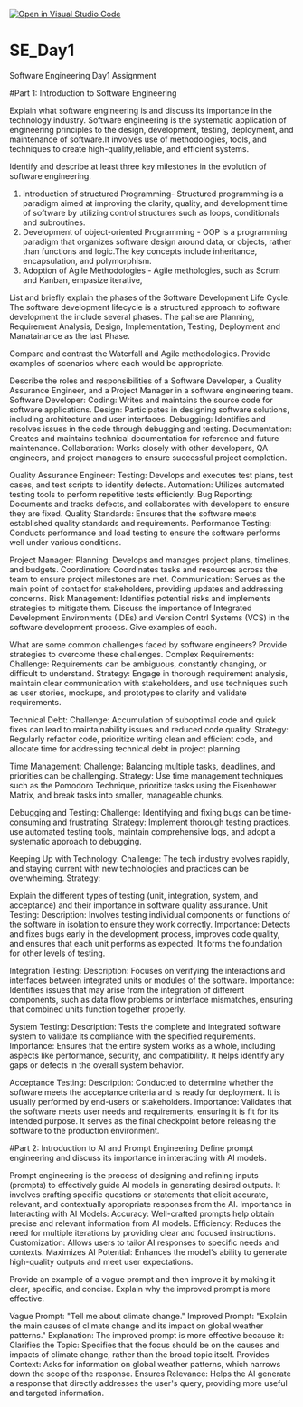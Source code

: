 [![Open in Visual Studio Code](https://classroom.github.com/assets/open-in-vscode-2e0aaae1b6195c2367325f4f02e2d04e9abb55f0b24a779b69b11b9e10269abc.svg)](https://classroom.github.com/online_ide?assignment_repo_id=18363829&assignment_repo_type=AssignmentRepo)
# SE_Day1
Software Engineering Day1 Assignment

#Part 1: Introduction to Software Engineering

Explain what software engineering is and discuss its importance in the technology industry.
Software engineering is the systematic application of engineering principles to the design, development, testing, deployment, and maintenance of software.It involves use of methodologies, tools, and techniques to create high-quality,reliable, and efficient systems.

Identify and describe at least three key milestones in the evolution of software engineering.
1. Introduction of structured Programming- Structured programming is a paradigm aimed at improving the clarity, quality, and development time of software by utilizing control structures such as loops, conditionals and subroutines.
2. Development of object-oriented Programming - OOP is a programming paradigm that organizes software design around data, or objects, rather than functions and logic.The key concepts include inheritance, encapsulation, and polymorphism.
3. Adoption of Agile Methodologies - Agile methologies, such as Scrum and Kanban, empasize iterative,


List and briefly explain the phases of the Software Development Life Cycle.
The software development lifecycle is a structured approach to software development the include several phases.
The pahse are Planning, Requirement Analysis, Design, Implementation, Testing, Deployment and Manatainance as the last Phase.

Compare and contrast the Waterfall and Agile methodologies. Provide examples of scenarios where each would be appropriate.


Describe the roles and responsibilities of a Software Developer, a Quality Assurance Engineer, and a Project Manager in a software engineering team.
Software Developer:
Coding: Writes and maintains the source code for software applications.
Design: Participates in designing software solutions, including architecture and user interfaces.
Debugging: Identifies and resolves issues in the code through debugging and testing.
Documentation: Creates and maintains technical documentation for reference and future maintenance.
Collaboration: Works closely with other developers, QA engineers, and project managers to ensure successful project completion.

Quality Assurance Engineer:
Testing: Develops and executes test plans, test cases, and test scripts to identify defects.
Automation: Utilizes automated testing tools to perform repetitive tests efficiently.
Bug Reporting: Documents and tracks defects, and collaborates with developers to ensure they are fixed.
Quality Standards: Ensures that the software meets established quality standards and requirements.
Performance Testing: Conducts performance and load testing to ensure the software performs well under various conditions.

Project Manager:
Planning: Develops and manages project plans, timelines, and budgets.
Coordination: Coordinates tasks and resources across the team to ensure project milestones are met.
Communication: Serves as the main point of contact for stakeholders, providing updates and addressing concerns.
Risk Management: Identifies potential risks and implements strategies to mitigate them.
Discuss the importance of Integrated Development Environments (IDEs) and Version Contrl Systems (VCS) in the software development process. Give examples of each.


What are some common challenges faced by software engineers? Provide strategies to overcome these challenges.
Complex Requirements:
Challenge: Requirements can be ambiguous, constantly changing, or difficult to understand.
Strategy: Engage in thorough requirement analysis, maintain clear communication with stakeholders, and use techniques such as user stories, mockups, and prototypes to clarify and validate requirements.

Technical Debt:
Challenge: Accumulation of suboptimal code and quick fixes can lead to maintainability issues and reduced code quality.
Strategy: Regularly refactor code, prioritize writing clean and efficient code, and allocate time for addressing technical debt in project planning.

Time Management:
Challenge: Balancing multiple tasks, deadlines, and priorities can be challenging.
Strategy: Use time management techniques such as the Pomodoro Technique, prioritize tasks using the Eisenhower Matrix, and break tasks into smaller, manageable chunks.

Debugging and Testing:
Challenge: Identifying and fixing bugs can be time-consuming and frustrating.
Strategy: Implement thorough testing practices, use automated testing tools, maintain comprehensive logs, and adopt a systematic approach to debugging.

Keeping Up with Technology:
Challenge: The tech industry evolves rapidly, and staying current with new technologies and practices can be overwhelming.
Strategy:

Explain the different types of testing (unit, integration, system, and acceptance) and their importance in software quality assurance.
Unit Testing:
Description: Involves testing individual components or functions of the software in isolation to ensure they work correctly.
Importance: Detects and fixes bugs early in the development process, improves code quality, and ensures that each unit performs as expected. It forms the foundation for other levels of testing.

Integration Testing:
Description: Focuses on verifying the interactions and interfaces between integrated units or modules of the software.
Importance: Identifies issues that may arise from the integration of different components, such as data flow problems or interface mismatches, ensuring that combined units function together properly.

System Testing:
Description: Tests the complete and integrated software system to validate its compliance with the specified requirements.
Importance: Ensures that the entire system works as a whole, including aspects like performance, security, and compatibility. It helps identify any gaps or defects in the overall system behavior.

Acceptance Testing:
Description: Conducted to determine whether the software meets the acceptance criteria and is ready for deployment. It is usually performed by end-users or stakeholders.
Importance: Validates that the software meets user needs and requirements, ensuring it is fit for its intended purpose. It serves as the final checkpoint before releasing the software to the production environment.


#Part 2: Introduction to AI and Prompt Engineering
Define prompt engineering and discuss its importance in interacting with AI models.

Prompt engineering is the process of designing and refining inputs (prompts) to effectively guide AI models in generating desired outputs. It involves crafting specific questions or statements that elicit accurate, relevant, and contextually appropriate responses from the AI.
Importance in Interacting with AI Models:
Accuracy: Well-crafted prompts help obtain precise and relevant information from AI models.
Efficiency: Reduces the need for multiple iterations by providing clear and focused instructions.
Customization: Allows users to tailor AI responses to specific needs and contexts.
Maximizes AI Potential: Enhances the model's ability to generate high-quality outputs and meet user expectations.

Provide an example of a vague prompt and then improve it by making it clear, specific, and concise. Explain why the improved prompt is more effective.

Vague Prompt: "Tell me about climate change."
Improved Prompt: "Explain the main causes of climate change and its impact on global weather patterns."
Explanation: The improved prompt is more effective because it:
Clarifies the Topic: Specifies that the focus should be on the causes and impacts of climate change, rather than the broad topic itself.
Provides Context: Asks for information on global weather patterns, which narrows down the scope of the response.
Ensures Relevance: Helps the AI generate a response that directly addresses the user's query, providing more useful and targeted information.

